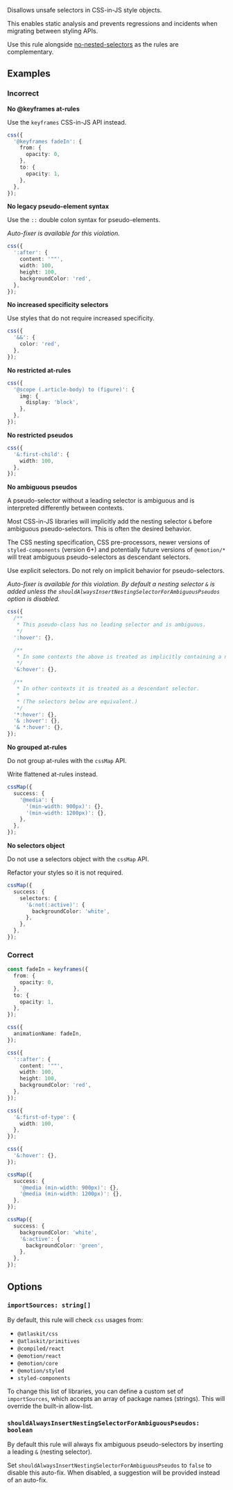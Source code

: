 Disallows unsafe selectors in CSS-in-JS style objects.

This enables static analysis and prevents regressions and incidents when migrating between styling APIs.

Use this rule alongside [no-nested-selectors](https://atlassian.design/components/eslint-plugin-ui-styling-standard/no-nested-selectors/usage) as the rules are complementary.

## Examples

### Incorrect

**No @keyframes at-rules**

Use the `keyframes` CSS-in-JS API instead.

```ts
css({
  '@keyframes fadeIn': {
    from: {
      opacity: 0,
    },
    to: {
      opacity: 1,
    },
  },
});
```

**No legacy pseudo-element syntax**

Use the `::` double colon syntax for pseudo-elements.

_Auto-fixer is available for this violation._

```ts
css({
  ':after': {
    content: '""',
    width: 100,
    height: 100,
    backgroundColor: 'red',
  },
});
```

**No increased specificity selectors**

Use styles that do not require increased specificity.

```ts
css({
  '&&': {
    color: 'red',
  },
});
```

**No restricted at-rules**

```ts
css({
  '@scope (.article-body) to (figure)': {
    img: {
      display: 'block',
    },
  },
});
```

**No restricted pseudos**

```ts
css({
  '&:first-child': {
    width: 100,
  },
});
```

**No ambiguous pseudos**

A pseudo-selector without a leading selector is ambiguous and is interpreted differently between contexts.

Most CSS-in-JS libraries will implicitly add the nesting selector `&` before ambiguous pseudo-selectors. This is often the desired behavior.

The CSS nesting specification, CSS pre-processors, newer versions of `styled-components` (version 6+) and potentially future versions of `@emotion/*` will treat ambiguous pseudo-selectors as descendant selectors.

Use explicit selectors. Do not rely on implicit behavior for pseudo-selectors.

_Auto-fixer is available for this violation. By default a nesting selector `&` is added unless the `shouldAlwaysInsertNestingSelectorForAmbiguousPseudos` option is disabled._

```ts
css({
  /**
   * This pseudo-class has no leading selector and is ambiguous.
   */
  ':hover': {},

  /**
   * In some contexts the above is treated as implicitly containing a nesting selector.
   */
  '&:hover': {},

  /**
   * In other contexts it is treated as a descendant selector.
   *
   * (The selectors below are equivalent.)
   */
  '*:hover': {},
  '& :hover': {},
  '& *:hover': {},
});
```

**No grouped at-rules**

Do not group at-rules with the `cssMap` API.

Write flattened at-rules instead.

```ts
cssMap({
  success: {
    '@media': {
      '(min-width: 900px)': {},
      '(min-width: 1200px)': {},
    },
  },
});
```

**No selectors object**

Do not use a selectors object with the `cssMap` API.

Refactor your styles so it is not required.

```ts
cssMap({
  success: {
    selectors: {
      '&:not(:active)': {
        backgroundColor: 'white',
      },
    },
  },
});
```

### Correct

```ts
const fadeIn = keyframes({
  from: {
    opacity: 0,
  },
  to: {
    opacity: 1,
  },
});

css({
  animationName: fadeIn,
});
```

```ts
css({
  '::after': {
    content: '""',
    width: 100,
    height: 100,
    backgroundColor: 'red',
  },
});
```

```ts
css({
  '&:first-of-type': {
    width: 100,
  },
});
```

```ts
css({
  '&:hover': {},
});
```

```ts
cssMap({
  success: {
    '@media (min-width: 900px)': {},
    '@media (min-width: 1200px)': {},
  },
});
```

```ts
cssMap({
  success: {
    backgroundColor: 'white',
    '&:active': {
      backgroundColor: 'green',
    },
  },
});
```

## Options

### `importSources: string[]`

By default, this rule will check `css` usages from:

- `@atlaskit/css`
- `@atlaskit/primitives`
- `@compiled/react`
- `@emotion/react`
- `@emotion/core`
- `@emotion/styled`
- `styled-components`

To change this list of libraries, you can define a custom set of `importSources`, which accepts an array of package names (strings).
This will override the built-in allow-list.

### `shouldAlwaysInsertNestingSelectorForAmbiguousPseudos: boolean`

By default this rule will always fix ambiguous pseudo-selectors by inserting a leading `&` (nesting selector).

Set `shouldAlwaysInsertNestingSelectorForAmbiguousPseudos` to `false` to disable this auto-fix. When disabled, a suggestion will be provided instead of an auto-fix.
